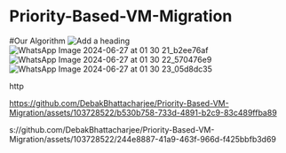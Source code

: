 # Priority-Based-VM-Migration
#Our Algorithm 
![Add a heading](https://github.com/DebakBhattacharjee/Priority-Based-VM-Migration/assets/103728522/d8e69564-0678-41a6-9060-e504b47e43db)
![WhatsApp Image 2024-06-27 at 01 30 21_b2ee76af](https://github.com/DebakBhattacharjee/Priority-Based-VM-Migration/assets/103728522/185eb887-ca0e-4833-ae0f-9443efaf3e7b)
![WhatsApp Image 2024-06-27 at 01 30 22_570476e9](https://github.com/DebakBhattacharjee/Priority-Based-VM-Migration/assets/103728522/39af74a8-2b10-4010-b277-bb5ca21b1b38)
![WhatsApp Image 2024-06-27 at 01 30 23_05d8dc35](https://github.com/DebakBhattacharjee/Priority-Based-VM-Migration/assets/103728522/572d0939-9b07-42f7-9e05-e0421449c774)

http

https://github.com/DebakBhattacharjee/Priority-Based-VM-Migration/assets/103728522/b530b758-733d-4891-b2c9-83c489ffba89

s://github.com/DebakBhattacharjee/Priority-Based-VM-Migration/assets/103728522/244e8887-41a9-463f-966d-f425bbfb3d69

